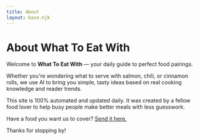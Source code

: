 ```yaml
---
title: About
layout: base.njk
---
```


# About What To Eat With

Welcome to **What To Eat With** — your daily guide to perfect food pairings.

Whether you're wondering what to serve with salmon, chili, or cinnamon rolls, we use AI to bring you simple, tasty ideas based on real cooking knowledge and reader trends.

This site is 100% automated and updated daily. It was created by a fellow food lover to help busy people make better meals with less guesswork.

Have a food you want us to cover? [Send it here.](https://tally.so/r/wakOD9)

Thanks for stopping by!
